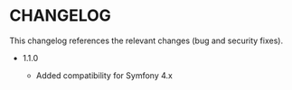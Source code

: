 CHANGELOG
===================

This changelog references the relevant changes (bug and security fixes).

* 1.1.0

  * Added compatibility for Symfony 4.x
